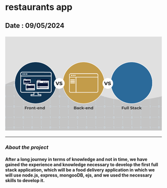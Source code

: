 # restaurants app 

## Date : 09/05/2024


### ![alt text](image.png)
***

### ***About the project***
#### After a long journey in terms of knowledge and not in time, we have gained the experience and knowledge necessary to develop the first full stack application, which will be a food delivery application in which we will use node.js, express, mongooDB, ejs, and we used the necessary skills to develop it.
